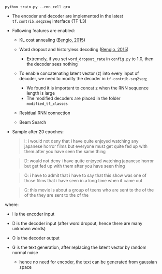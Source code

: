 ```
python train.py --rnn_cell gru
```
* The encoder and decoder are implemented in the latest ```tf.contrib.seq2seq``` interface (TF 1.3)

* Following features are enabled:

  * KL cost annealing ([Bengio, 2015](https://arxiv.org/abs/1511.06349))
  
  * Word dropout and historyless decoding ([Bengio, 2015](https://arxiv.org/abs/1511.06349))
    * Extremely, if you set ```word_dropout_rate``` in ```config.py``` to 1.0, then the decoder sees nothing

  * To enable concatenating latent vector (z) into every input of decoder, we need to modify the decoder in ```tf.contrib.seq2seq```;
    * We found it is important to concat z when the RNN sequence length is large
    * The modified decoders are placed in the folder ``` modified_tf_classes ```
  
  * Residual RNN connection
  
  * Beam Search

* Sample after 20 epoches:
  > I: i would not deny that i have quite enjoyed watching any japanese horror films but everyone must get quite fed up with them after you have seen the same thing

  > D: <unk> would not deny <unk> i have quite enjoyed watching <unk> japanese horror <unk> but <unk> <unk> get <unk> fed up with them after you have seen <unk> <unk> thing

  > O: i have to admit that i have to say that this show was one of those films that i have seen in a long time when it came out <end>

  > G: this movie is about a group of teens who are sent to the <unk> of the <unk> of the <unk> they are sent to the <unk> of the <unk> <end>

where:
* I is the encoder input

* D is the decoder input (after word dropout, hence there are many unknown words)

* O is the decoder output

* G is the text generation, after replacing the latent vector by random normal noise
    * hence no need for encoder, the text can be generated from gaussian space
